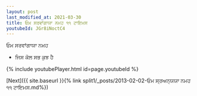 ```yaml
---
layout: post
last_modified_at: 2021-03-30
title: ਓਮ ਸਰਵਾਂਗਾਯਾ ਨਮਹ ੧੧ ਟਾਇਮਸ
youtubeId: JGr8iNoctC4
---
```

 
 
 ਓਮ ਸਰਵਾਂਗਾਯਾ ਨਮਹ  
 
 -  ਜਿਸ ਕੋਲ ਸਭ ਕੁਝ ਹੈ 
 
  
 
  
 
 
 
 
 
 


{% include youtubePlayer.html id=page.youtubeId %}
 
[Next]({{ site.baseurl }}{% link  split1/_posts/2013-02-02-ਓਮ ਸ੍ਰਅਨ੍ਯਯਾ ਨਮਹ ੧੧ ਟਾਇਮਸ.md%})
 
